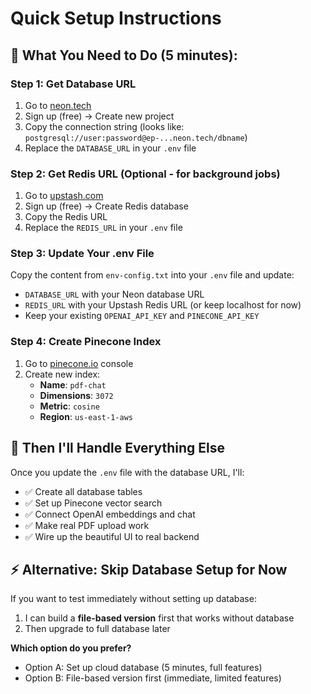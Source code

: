 # Quick Setup Instructions

## 🎯 **What You Need to Do (5 minutes):**

### **Step 1: Get Database URL**
1. Go to [neon.tech](https://neon.tech)
2. Sign up (free) → Create new project
3. Copy the connection string (looks like: `postgresql://user:password@ep-...neon.tech/dbname`)
4. Replace the `DATABASE_URL` in your `.env` file

### **Step 2: Get Redis URL (Optional - for background jobs)**
1. Go to [upstash.com](https://upstash.com)
2. Sign up (free) → Create Redis database
3. Copy the Redis URL
4. Replace the `REDIS_URL` in your `.env` file

### **Step 3: Update Your .env File**
Copy the content from `env-config.txt` into your `.env` file and update:
- `DATABASE_URL` with your Neon database URL
- `REDIS_URL` with your Upstash Redis URL (or keep localhost for now)
- Keep your existing `OPENAI_API_KEY` and `PINECONE_API_KEY`

### **Step 4: Create Pinecone Index**
1. Go to [pinecone.io](https://pinecone.io) console
2. Create new index:
   - **Name**: `pdf-chat`
   - **Dimensions**: `3072`
   - **Metric**: `cosine`
   - **Region**: `us-east-1-aws`

## 🚀 **Then I'll Handle Everything Else**

Once you update the `.env` file with the database URL, I'll:
- ✅ Create all database tables
- ✅ Set up Pinecone vector search
- ✅ Connect OpenAI embeddings and chat
- ✅ Make real PDF upload work
- ✅ Wire up the beautiful UI to real backend

## ⚡ **Alternative: Skip Database Setup for Now**

If you want to test immediately without setting up database:
1. I can build a **file-based version** first that works without database
2. Then upgrade to full database later

**Which option do you prefer?**
- Option A: Set up cloud database (5 minutes, full features)
- Option B: File-based version first (immediate, limited features)
